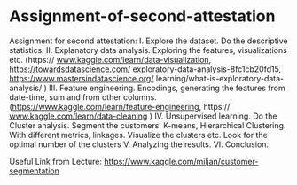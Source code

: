 # Assignment-of-second-attestation
Assignment for second attestation:
I. Explore the dataset. Do the descriptive statistics.
II. Explanatory data analysis. Exploring the features, visualizations etc. (https:// 
www.kaggle.com/learn/data-visualization, https://towardsdatascience.com/ 
exploratory-data-analysis-8fc1cb20fd15, https://www.mastersindatascience.org/ 
learning/what-is-exploratory-data-analysis/ )
III. Feature engineering. Encodings, generating the features from date-time, sum and 
from other columns. (https://www.kaggle.com/learn/feature-engineering, https://
www.kaggle.com/learn/data-cleaning )
IV. Unsupervised learning. Do the Cluster analysis. Segment the customers. K-means, 
Hierarchical Clustering. With different metrics, linkages. Visualize the clusters etc. 
Look for the optimal number of the clusters
V. Analyzing the results.
VI. Conclusion.

Useful Link from Lecture: 
https://www.kaggle.com/miljan/customer-segmentation
